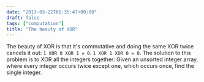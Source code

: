 ```yaml
---
date: "2013-03-22T01:35:47+00:00"
draft: false
tags: ["computation"]
title: "The beauty of XOR"
---
```

The beauty of XOR is that it's commutative and doing the same XOR twice cancels it out: `1 XOR 0 XOR 1 = 0`. `1 XOR 1 XOR 0 = 0`. The solution to this problem is to XOR all the integers together: Given an unsorted integer array, where every integer occurs twice except one, which occurs once, find the single integer.
